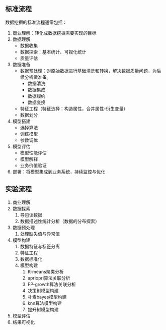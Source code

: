 ## 标准流程

数据挖掘的标准流程通常包括：
1. 商业理解：转化成数据挖掘需要实现的目标
2. 数据理解
    - 数据收集
    - 数据探索：基本统计、可视化统计
    - 质量评估
3. 数据准备
    - 数据预处理：对原始数据进行基础清洗和转换，解决数据质量问题，为后续分析做准备。
        - 数据清洗
        - 数据集成
        - 数据规约
        - 数据变换
    - 特征工程（特征选择：构造属性，合并属性-衍生变量）
    - 数据划分
4. 模型搭建
    - 选择算法
    - 训练模型
    - 参数调优
5. 模型评估
    - 模型性能评估
    - 模型解释
    - 业务价值验证
6. 部署：将模型集成到业务系统，持续监控与优化

## 实验流程

1. 商业理解
2. 数据探索
	1. 导包读数据
	2. 数据描述性统计分析（数据的分布探索）
3. 数据预处理
	1. 处理缺失值与异常值
4. 模型构建
	1. 数据特征与标签分离
	2. 特征工程
	3. 数据标准化
	4. 模型构建
		1. K-means聚类分析
		2. apriopri算法关联分析
		3. FP-growth算法关联分析
		4. 决策树模型构建
		5. 朴素bayes模型构建
		6. knn算法模型构建
		7. 提升树模型构建
5. 模型评估
6. 结果可视化